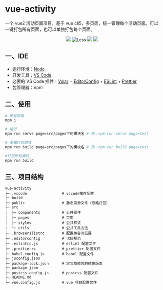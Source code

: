 # vue-activity

一个 vue2 活动页面项目，基于 vue cli5，多页面，统一管理每个活动页面。可以一键打包所有页面，也可以单独打包每个页面。

<p align="center">
  <img src="https://img.shields.io/badge/-Vue2-42b983?logo=vue.js&logoColor=white" />
  <img src="https://img.shields.io/badge/-Sass-cc6699?logo=sass&logoColor=white" alt="Less">
  <img src="https://img.shields.io/badge/-ESLint-4b32c3?logo=eslint&logoColor=white" />
  <img src="https://img.shields.io/badge/-prettier-yellow?logo=prettier&logoColor=white" />
</p>

## 一、IDE

- 运行环境：[Node](http://nodejs.cn/)
- 开发工具：[VS Code](https://code.visualstudio.com/)
- 必要的 VS Code 插件：[Volar](https://marketplace.visualstudio.com/items?itemName=Vue.volar) + [EditorConfig](https://marketplace.visualstudio.com/items?itemName=EditorConfig.EditorConfig) + [ESLint](https://marketplace.visualstudio.com/items?itemName=dbaeumer.vscode-eslint) + [Prettier](https://marketplace.visualstudio.com/items?itemName=esbenp.prettier-vscode)
- 包管理器：npm

## 二、使用

```bash
# 安装依赖
npm i

# 运行
npm run serve page=src/pages下的模块名 # 例：npm run serve page=test

# 单独打包模块
npm run build page=src/pages下的模块名 # 例：npm run build page=test

#打包所有模块
npm run build
```

## 三、项目结构

```
vue-activity
├─ .vscode                # vscode推荐配置
├─ build
├─ public                 # 静态资源文件（忽略打包）
├─ src
│  ├─ components          # 公共组件
│  ├─ pages               # 页面
│  ├─ styles              # 公共样式
│  └─ utils               # 公共工具方法
├─ .browserslistrc        # 配置兼容浏览器
├─ .editorconfig          # 代码规范
├─ .eslintrc.js           # eslint 配置文件
├─ .prettierrc            # prettier 配置文件
├─ babel.config.js        # babel 配置文件
├─ jsconfig.json
├─ package-lock.json      # 定义依赖包的精确版本
├─ package.json
├─ postcss.config.js      # postcss 配置文件
├─ README.md
└─ vue.config.js          # vue 项目配置文件
```
